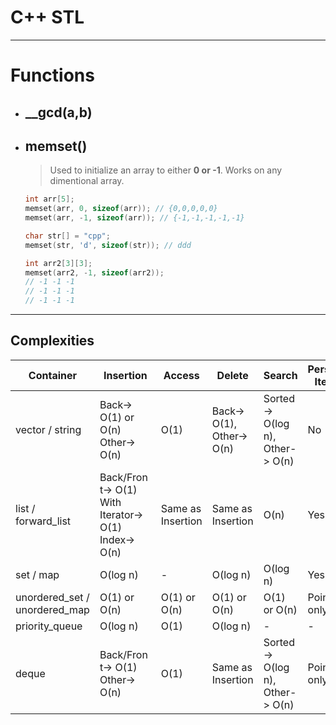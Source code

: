 # C++ STL

---

# Functions

- ## __gcd(a,b)
- ## memset() 
	> Used to initialize an array to either **0 or -1**. Works on any dimentional array.
    ```cpp
    int arr[5];
	memset(arr, 0, sizeof(arr)); // {0,0,0,0,0}
	memset(arr, -1, sizeof(arr)); // {-1,-1,-1,-1,-1}

    char str[] = "cpp";
    memset(str, 'd', sizeof(str)); // ddd

    int arr2[3][3];
    memset(arr2, -1, sizeof(arr2));
    // -1 -1 -1
    // -1 -1 -1
    // -1 -1 -1
    ```
---

## Complexities
| Container                     | Insertion                                                      | Access            | Delete                    | Search                          | Persistent Iterator |
|-------------------------------|----------------------------------------------------------------|-------------------|---------------------------|---------------------------------|---------------------|
| vector / string               | Back-> O(1) or O(n) <br> Other-> O(n)                          | O(1)              | Back-> O(1), Other-> O(n) | Sorted-> O(log n), Other-> O(n) | No                  |
| list / forward_list           | Back/Front-> O(1) <br> With Iterator-> O(1) <br> Index-> O(n)  | Same as Insertion | Same as Insertion         | O(n)                            | Yes                 |
| set / map                     | O(log n)                                                       | -                 | O(log n)                  | O(log n)                        | Yes                 |
| unordered_set / unordered_map | O(1) or O(n)                                                   | O(1) or O(n)      | O(1) or O(n)              | O(1) or O(n)                    | Pointers only       |
| priority_queue                | O(log n)                                                       | O(1)              | O(log n)                  | -                               | -                   |
| deque                         | Back/Front-> O(1) <br> Other-> O(n)                            | O(1)              | Same as Insertion         | Sorted-> O(log n), Other-> O(n) | Pointers only       |

